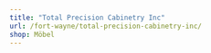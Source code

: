 ```yaml
---
title: "Total Precision Cabinetry Inc"
url: /fort-wayne/total-precision-cabinetry-inc/
shop: Möbel
---
```

